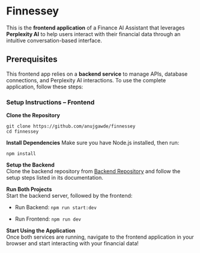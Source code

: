 # Finnessey

This is the **frontend application** of a Finance AI Assistant that leverages **Perplexity AI** to help users interact with their financial data through an intuitive conversation-based interface.

## Prerequisites

This frontend app relies on a **backend service** to manage APIs, database connections, and Perplexity AI interactions. To use the complete application, follow these steps:

### Setup Instructions – Frontend

**Clone the Repository**

    git clone https://github.com/anujgawde/finnessey
    cd finnessey

**Install Dependencies**
Make sure you have Node.js installed, then run:

    npm install

**Setup the Backend**  
Clone the backend repository from [Backend Repository](https://github.com/anujgawde/personal-finance-assistant) and follow the setup steps listed in its documentation.

**Run Both Projects**  
Start the backend server, followed by the frontend:

- Run Backend:
  `npm run start:dev`

- Run Frontend:
  `npm run dev`

**Start Using the Application**  
Once both services are running, navigate to the frontend application in your browser and start interacting with your financial data!
